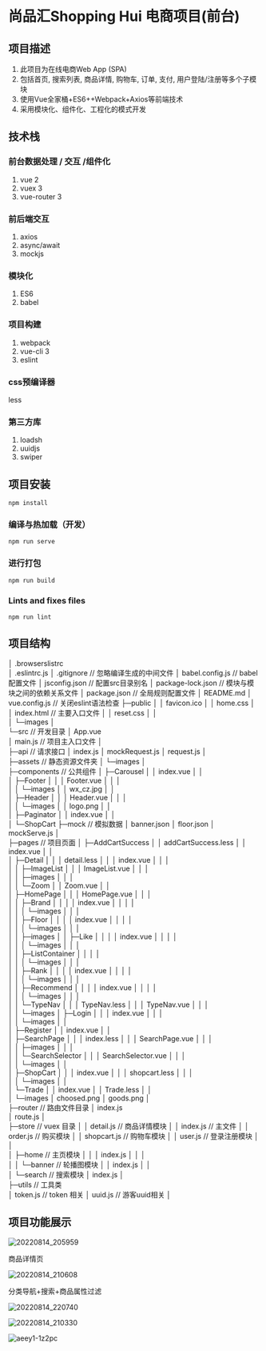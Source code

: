 # 尚品汇Shopping Hui 电商项目(前台)



## 项目描述

1. 此项目为在线电商Web App (SPA)
2. 包括首页, 搜索列表, 商品详情, 购物车, 订单, 支付, 用户登陆/注册等多个子模块
3. 使用Vue全家桶+ES6++Webpack+Axios等前端技术
4.  采用模块化、组件化、工程化的模式开发



## 技术栈

### 前台数据处理 / 交互 /组件化

1. vue 2
2. vuex 3
3. vue-router 3

### 前后端交互

1.  axios
2. async/await
3. mockjs

### 模块化

1. ES6
2. babel

### 项目构建

1. webpack
2. vue-cli 3
3. eslint

### css预编译器

less

### 第三方库

1. loadsh
2. uuidjs
3. swiper



## 项目安装

```
npm install
```

### 编译与热加载（开发）

```
npm run serve
```

### 进行打包

```
npm run build
```

### Lints and fixes files

```
npm run lint
```



## 项目结构

│   .browserslistrc											
│  .eslintrc.js
│  .gitignore												// 忽略编译生成的中间文件
│  babel.config.js									   // babel配置文件
│  jsconfig.json										  // 配置src目录别名
│  package-lock.json								 // 模块与模块之间的依赖关系文件
│  package.json										// 全局规则配置文件
│  README.md
│  vue.config.js										// 关闭eslint语法检查
├─public
│  │  favicon.ico
│  │  home.css
│  │  index.html												// 主要入口文件
│  │  reset.css
│  │  
│  └─images
│          
└─src 													// 开发目录
    │  App.vue			
    │  main.js 			 										 // 项目主入口文件
    │  
    ├─api															// 请求接口
    │      index.js
    │      mockRequest.js
    │      request.js
    │      
    ├─assets														// 静态资源文件夹
    │  └─images
    │          
    ├─components												// 公共组件
    │  ├─Carousel
    │  │      index.vue
    │  │      
    │  ├─Footer
    │  │  │  Footer.vue
    │  │  │  
    │  │  └─images
    │  │          wx_cz.jpg
    │  │          
    │  ├─Header
    │  │  │  Header.vue
    │  │  │  
    │  │  └─images
    │  │          logo.png
    │  │          
    │  ├─Paginator
    │  │      index.vue
    │  │      
    │  └─ShopCart
    ├─mock																// 模拟数据
    │      banner.json
    │      floor.json
    │      mockServe.js
    │      
    ├─pages																// 项目页面
    │  ├─AddCartSuccess
    │  │      addCartSuccess.less
    │  │      index.vue
    │  │      
    │  ├─Detail
    │  │  │  detail.less
    │  │  │  index.vue
    │  │  │  
    │  │  ├─ImageList
    │  │  │      ImageList.vue
    │  │  │      
    │  │  ├─images
    │  │  │      
    │  │  └─Zoom
    │  │          Zoom.vue
    │  │          
    │  ├─HomePage
    │  │  │  HomePage.vue
    │  │  │  
    │  │  ├─Brand
    │  │  │  │  index.vue
    │  │  │  │  
    │  │  │  └─images
    │  │  │          
    │  │  ├─Floor
    │  │  │  │  index.vue
    │  │  │  │  
    │  │  │  └─images
    │  │  │          
    │  │  ├─images
    │  │  ├─Like
    │  │  │  │  index.vue
    │  │  │  │  
    │  │  │  └─images
    │  │  │          
    │  │  ├─ListContainer
    │  │  │  │  
    │  │  │  └─images
    │  │  │          
    │  │  ├─Rank
    │  │  │  │  index.vue
    │  │  │  │  
    │  │  │  └─images
    │  │  │          
    │  │  ├─Recommend
    │  │  │  │  index.vue
    │  │  │  │  
    │  │  │  └─images
    │  │  │          
    │  │  └─TypeNav
    │  │      │  TypeNav.less
    │  │      │  TypeNav.vue
    │  │      │  
    │  │      └─images
    │  ├─Login
    │  │  │  index.vue
    │  │  │  
    │  │  └─images
    │  │          
    │  ├─Register
    │  │      index.vue
    │  │      
    │  ├─SearchPage
    │  │  │  index.less
    │  │  │  SearchPage.vue
    │  │  │  
    │  │  ├─images
    │  │  │      
    │  │  └─SearchSelector
    │  │      │  SearchSelector.vue
    │  │      │  
    │  │      └─images
    │  │              
    │  ├─ShopCart
    │  │  │  index.vue
    │  │  │  shopcart.less
    │  │  │  
    │  │  └─images
    │  │          
    │  └─Trade
    │      │  index.vue
    │      │  Trade.less
    │      │  
    │      └─images
    │              choosed.png
    │              goods.png
    │              
    ├─router															// 路由文件目录
    │      index.js				
    │      route.js
    │      
    ├─store															// vuex 目录
    │  │  detail.js													// 商品详情模块
    │  │  index.js													// 主文件
    │  │  order.js													// 购买模块
    │  │  shopcart.js											  // 购物车模块
    │  │  user.js													 // 登录注册模块
    │  │  
    │  ├─home													  // 主页模块
    │  │  │  index.js
    │  │  │  
    │  │  └─banner												// 轮播图模块
    │  │          index.js
    │  │          
    │  └─search													 // 搜索模块
    │          index.js
    │          
    ├─utils															// 工具类		
    │      token.js												   // token 相关
    │      uuid.js													 // 游客uuid相关
    │

## 项目功能展示



![20220814_205959](D:\Development\GitCode\shopping-hui\20220814_205959.gif)

商品详情页





![20220814_210608](./20220814_210608.gif)

分类导航+搜索+商品属性过滤

![20220814_220740](D:\Development\GitCode\shopping-hui\20220814_220740.gif)

![20220814_210330](D:\Development\GitCode\shopping-hui\20220814_210330.gif)

![aeey1-1z2pc](D:\Development\GitCode\shopping-hui\aeey1-1z2pc.gif)

### 
